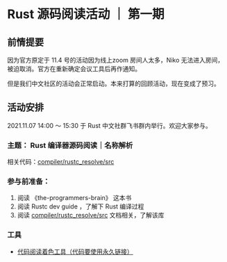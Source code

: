 # Rust 源码阅读活动 ｜ 第一期

## 前情提要

因为官方原定于 11.4 号的活动因为线上zoom 房间人太多，Niko 无法进入房间，被迫取消。官方在重新确定会议工具后再作通知。

但是我们中文社区的活动会正常启动。本来打算的回顾活动，现在变成了预习。

## 活动安排

2021.11.07 14:00 ～ 15:30 于 Rust 中文社群飞书群内举行。欢迎大家参与。

### 主题： Rust 编译器源码阅读｜名称解析

相关代码：[compiler/rustc_resolve/src](https://github.com/rust-lang/rust/tree/master/compiler/rustc_resolve/src) 

### 参与前准备：

1. 阅读 《the-programmers-brain》 这本书
2. 阅读 Rustc dev guide ，了解下 Rust 编译过程
3. 阅读 [compiler/rustc_resolve/src](https://github.com/rust-lang/rust/tree/master/compiler/rustc_resolve/src)  文档相关，了解该库


### 工具

- [代码阅读着色工具（代码要使用永久链接）](https://annotate.code-reading.org/#/)